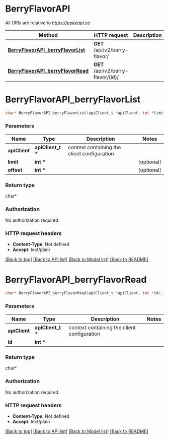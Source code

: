 # BerryFlavorAPI

All URIs are relative to *https://pokeapi.co*

Method | HTTP request | Description
------------- | ------------- | -------------
[**BerryFlavorAPI_berryFlavorList**](BerryFlavorAPI.md#BerryFlavorAPI_berryFlavorList) | **GET** /api/v2/berry-flavor/ | 
[**BerryFlavorAPI_berryFlavorRead**](BerryFlavorAPI.md#BerryFlavorAPI_berryFlavorRead) | **GET** /api/v2/berry-flavor/{id}/ | 


# **BerryFlavorAPI_berryFlavorList**
```c
char* BerryFlavorAPI_berryFlavorList(apiClient_t *apiClient, int *limit, int *offset);
```

### Parameters
Name | Type | Description  | Notes
------------- | ------------- | ------------- | -------------
**apiClient** | **apiClient_t \*** | context containing the client configuration |
**limit** | **int \*** |  | [optional] 
**offset** | **int \*** |  | [optional] 

### Return type

char*



### Authorization

No authorization required

### HTTP request headers

 - **Content-Type**: Not defined
 - **Accept**: text/plain

[[Back to top]](#) [[Back to API list]](../README.md#documentation-for-api-endpoints) [[Back to Model list]](../README.md#documentation-for-models) [[Back to README]](../README.md)

# **BerryFlavorAPI_berryFlavorRead**
```c
char* BerryFlavorAPI_berryFlavorRead(apiClient_t *apiClient, int *id);
```

### Parameters
Name | Type | Description  | Notes
------------- | ------------- | ------------- | -------------
**apiClient** | **apiClient_t \*** | context containing the client configuration |
**id** | **int \*** |  | 

### Return type

char*



### Authorization

No authorization required

### HTTP request headers

 - **Content-Type**: Not defined
 - **Accept**: text/plain

[[Back to top]](#) [[Back to API list]](../README.md#documentation-for-api-endpoints) [[Back to Model list]](../README.md#documentation-for-models) [[Back to README]](../README.md)

